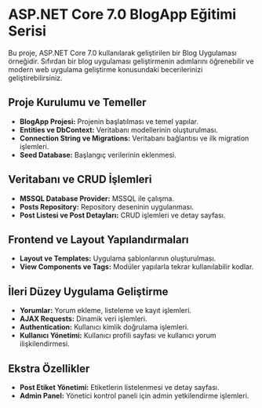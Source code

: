 
# ASP.NET Core 7.0 BlogApp Eğitimi Serisi

Bu proje, ASP.NET Core 7.0 kullanılarak geliştirilen bir Blog Uygulaması örneğidir. Sıfırdan bir blog uygulaması geliştirmenin adımlarını öğrenebilir ve modern web uygulama geliştirme konusundaki becerilerinizi geliştirebilirsiniz.

## Proje Kurulumu ve Temeller

- **BlogApp Projesi:** Projenin başlatılması ve temel yapılar.
- **Entities ve DbContext:** Veritabanı modellerinin oluşturulması.
- **Connection String ve Migrations:** Veritabanı bağlantısı ve ilk migration işlemleri.
- **Seed Database:** Başlangıç verilerinin eklenmesi.

## Veritabanı ve CRUD İşlemleri

- **MSSQL Database Provider:** MSSQL ile çalışma.
- **Posts Repository:** Repository deseninin uygulanması.
- **Post Listesi ve Post Detayları:** CRUD işlemleri ve detay sayfası.

## Frontend ve Layout Yapılandırmaları

- **Layout ve Templates:** Uygulama şablonlarının oluşturulması.
- **View Components ve Tags:** Modüler yapılarla tekrar kullanılabilir kodlar.

## İleri Düzey Uygulama Geliştirme

- **Yorumlar:** Yorum ekleme, listeleme ve kayıt işlemleri.
- **AJAX Requests:** Dinamik veri işlemleri.
- **Authentication:** Kullanıcı kimlik doğrulama işlemleri.
- **Kullanıcı Yönetimi:** Kullanıcı profili sayfası ve kullanıcı yorum ilişkilendirmesi.

## Ekstra Özellikler

- **Post Etiket Yönetimi:** Etiketlerin listelenmesi ve detay sayfası.
- **Admin Panel:** Yönetici kontrol paneli için admin yetkilendirme işlemleri.

